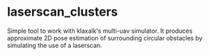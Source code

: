 # laserscan_clusters
Simple tool to work with klaxalk's multi-uav simulator. It produces approximate 2D pose estimation of surrounding circular obstacles by simulating the use of a laserscan.
